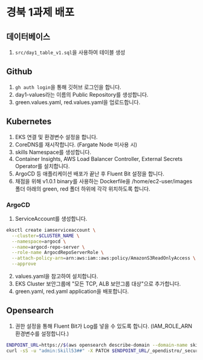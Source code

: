 # 경북 1과제 배포
## 데이터베이스
1. `src/day1_table_v1.sql`을 사용하여 테이블 생성

## Github
1. `gh auth login`을 통해 깃허브 로그인을 합니다.
2. day1-values라는 이름의 Public Repository를 생성합니다.
3. green.values.yaml, red.values.yaml을 업로드합니다.

## Kubernetes
1. EKS 연결 및 환경변수 설정을 합니다.
2. CoreDNS를 재시작합니다. (Fargate Node 미사용 시)
3. skills Namespace를 생성합니다.
4. Container Insights, AWS Load Balancer Controller, External Secrets Operator를 설치합니다.
5. ArgoCD 등 애플리케이션 배포가 끝난 후 Fluent Bit 설정을 합니다.
6. 채점을 위해 v1.0.1 binary를 사용하는 Dockerfile을 /home/ec2-user/images 폴더 아래의 green, red 폴더 하위에 각각 위치하도록 합니다.

### ArgoCD
1. ServiceAccount를 생성합니다.
``` bash
eksctl create iamserviceaccount \
  --cluster=$CLUSTER_NAME \
  --namespace=argocd \
  --name=argocd-repo-server \
  --role-name ArgocdRepoServerRole \
  --attach-policy-arn=arn:aws:iam::aws:policy/AmazonS3ReadOnlyAccess \
  --approve
```
2. values.yaml을 참고하여 설치합니다.
3. EKS Cluster 보안그룹에 "모든 TCP, ALB 보안그룹 대상"으로 추가합니다.
4. green.yaml, red.yaml application을 배포합니다.

## Opensearch
1. 권한 설정을 통해 Fluent Bit가 Log를 넣을 수 있도록 합니다. (IAM_ROLE_ARN 환경변수를 설정합니다.)
``` bash
ENDPOINT_URL=https://$(aws opensearch describe-domain --domain-name skills-opensearch --output text --query "DomainStatus.Endpoint")
curl -sS -u "admin:Skill53##" -X PATCH $ENDPOINT_URL/_opendistro/_security/api/rolesmapping/all_access?pretty -H 'Content-Type: application/json' -d '[{"op": "add", "path": "/backend_roles", "value": ["'$IAM_ROLE_ARN'"]}]'
```